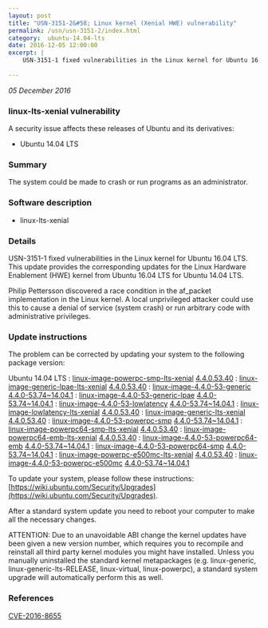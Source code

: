 ```yaml
---
layout: post
title: "USN-3151-2&#58; Linux kernel (Xenial HWE) vulnerability"
permalink: /usn/usn-3151-2/index.html
category:  ubuntu-14.04-lts
date: 2016-12-05 12:00:00
excerpt: |
    USN-3151-1 fixed vulnerabilities in the Linux kernel for Ubuntu 16.04 LTS. This update provides the corresponding updates for the Linux Hardware Enablement (HWE) kernel from Ubuntu 16.04 LTS for Ubuntu 14.04 LTS.
    
--- 
```

 
 

*05 December 2016*

### linux-lts-xenial vulnerability

A security issue affects these releases of Ubuntu and its derivatives:

* Ubuntu 14.04 LTS

### Summary

The system could be made to crash or run programs as an administrator. 

### Software description

* linux-lts-xenial 

### Details

USN-3151-1 fixed vulnerabilities in the Linux kernel for Ubuntu 16.04 LTS. This update provides the corresponding updates for the Linux Hardware Enablement (HWE) kernel from Ubuntu 16.04 LTS for Ubuntu 14.04 LTS.

Philip Pettersson discovered a race condition in the af_packet implementation in the Linux kernel. A local unprivileged attacker could use this to cause a denial of service (system crash) or run arbitrary code with administrative privileges. 

### Update instructions

The problem can be corrected by updating your system to the following package version:

Ubuntu 14.04 LTS
 : [linux-image-powerpc-smp-lts-xenial](https://launchpad.net/ubuntu/+source/linux-lts-xenial) <span> [4.4.0.53.40](https://launchpad.net/ubuntu/+source/linux-lts-xenial/4.4.0-53.74~14.04.1) </span> 
 : [linux-image-generic-lpae-lts-xenial](https://launchpad.net/ubuntu/+source/linux-lts-xenial) <span> [4.4.0.53.40](https://launchpad.net/ubuntu/+source/linux-lts-xenial/4.4.0-53.74~14.04.1) </span> 
 : [linux-image-4.4.0-53-generic](https://launchpad.net/ubuntu/+source/linux-lts-xenial) <span> [4.4.0-53.74~14.04.1](https://launchpad.net/ubuntu/+source/linux-lts-xenial/4.4.0-53.74~14.04.1) </span> 
 : [linux-image-4.4.0-53-generic-lpae](https://launchpad.net/ubuntu/+source/linux-lts-xenial) <span> [4.4.0-53.74~14.04.1](https://launchpad.net/ubuntu/+source/linux-lts-xenial/4.4.0-53.74~14.04.1) </span> 
 : [linux-image-4.4.0-53-lowlatency](https://launchpad.net/ubuntu/+source/linux-lts-xenial) <span> [4.4.0-53.74~14.04.1](https://launchpad.net/ubuntu/+source/linux-lts-xenial/4.4.0-53.74~14.04.1) </span> 
 : [linux-image-lowlatency-lts-xenial](https://launchpad.net/ubuntu/+source/linux-lts-xenial) <span> [4.4.0.53.40](https://launchpad.net/ubuntu/+source/linux-lts-xenial/4.4.0-53.74~14.04.1) </span> 
 : [linux-image-generic-lts-xenial](https://launchpad.net/ubuntu/+source/linux-lts-xenial) <span> [4.4.0.53.40](https://launchpad.net/ubuntu/+source/linux-lts-xenial/4.4.0-53.74~14.04.1) </span> 
 : [linux-image-4.4.0-53-powerpc-smp](https://launchpad.net/ubuntu/+source/linux-lts-xenial) <span> [4.4.0-53.74~14.04.1](https://launchpad.net/ubuntu/+source/linux-lts-xenial/4.4.0-53.74~14.04.1) </span> 
 : [linux-image-powerpc64-smp-lts-xenial](https://launchpad.net/ubuntu/+source/linux-lts-xenial) <span> [4.4.0.53.40](https://launchpad.net/ubuntu/+source/linux-lts-xenial/4.4.0-53.74~14.04.1) </span> 
 : [linux-image-powerpc64-emb-lts-xenial](https://launchpad.net/ubuntu/+source/linux-lts-xenial) <span> [4.4.0.53.40](https://launchpad.net/ubuntu/+source/linux-lts-xenial/4.4.0-53.74~14.04.1) </span> 
 : [linux-image-4.4.0-53-powerpc64-emb](https://launchpad.net/ubuntu/+source/linux-lts-xenial) <span> [4.4.0-53.74~14.04.1](https://launchpad.net/ubuntu/+source/linux-lts-xenial/4.4.0-53.74~14.04.1) </span> 
 : [linux-image-4.4.0-53-powerpc64-smp](https://launchpad.net/ubuntu/+source/linux-lts-xenial) <span> [4.4.0-53.74~14.04.1](https://launchpad.net/ubuntu/+source/linux-lts-xenial/4.4.0-53.74~14.04.1) </span> 
 : [linux-image-powerpc-e500mc-lts-xenial](https://launchpad.net/ubuntu/+source/linux-lts-xenial) <span> [4.4.0.53.40](https://launchpad.net/ubuntu/+source/linux-lts-xenial/4.4.0-53.74~14.04.1) </span> 
 : [linux-image-4.4.0-53-powerpc-e500mc](https://launchpad.net/ubuntu/+source/linux-lts-xenial) <span> [4.4.0-53.74~14.04.1](https://launchpad.net/ubuntu/+source/linux-lts-xenial/4.4.0-53.74~14.04.1) </span> 

To update your system, please follow these instructions: [https://wiki.ubuntu.com/Security/Upgrades](https://wiki.ubuntu.com/Security/Upgrades).

After a standard system update you need to reboot your computer to make all the necessary changes.

ATTENTION: Due to an unavoidable ABI change the kernel updates have been given a new version number, which requires you to recompile and reinstall all third party kernel modules you might have installed. Unless you manually uninstalled the standard kernel metapackages (e.g. linux-generic, linux-generic-lts-RELEASE, linux-virtual, linux-powerpc), a standard system upgrade will automatically perform this as well. 

### References

 
 [CVE-2016-8655](http://people.ubuntu.com/~ubuntu-security/cve/CVE-2016-8655)
 

